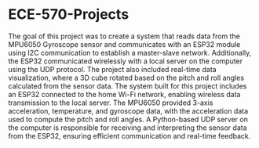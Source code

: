# ECE-570-Projects

The goal of this project was to create a system that reads data from the MPU6050 Gyroscope
sensor and communicates with an ESP32 module using I2C communication to establish a
master-slave network. Additionally, the ESP32 communicated wirelessly with a local server on
the computer using the UDP protocol. The project also included real-time data visualization,
where a 3D cube rotated based on the pitch and roll angles calculated from the sensor data. The
system built for this project includes an ESP32 connected to the home Wi-Fi network, enabling
wireless data transmission to the local server. The MPU6050 provided 3-axis acceleration,
temperature, and gyroscope data, with the acceleration data used to compute the pitch and roll
angles. A Python-based UDP server on the computer is responsible for receiving and interpreting
the sensor data from the ESP32, ensuring efficient communication and real-time feedback.
